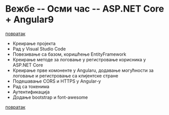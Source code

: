 # Вежбе -- Осми час -- ASP.NET Core + Angular9 

[повратак](../../README.md)

- Креирање пројекта
- Рад у Visual Studio Code
- Повезивање са базом, коришћење EntityFramework
- Креирање методе за логовање у регистровање корисника у ASP.NET Core
- Креирање прве комоненте у Angularu, додавање могућности за логовање и регистровање са клијентске стране
- Подешавање CORS и HTTPS у Angular-у
- Рад са токенима
- Аутентификација
- Додање bootstrap и font-awesome
 

[повратак](../../README.md)